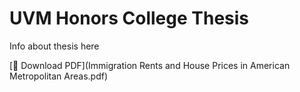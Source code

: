 # UVM Honors College Thesis

Info about thesis here

[📄 Download PDF](Immigration Rents and House Prices in American Metropolitan Areas.pdf)
